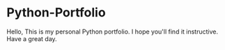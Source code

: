 # Python-Portfolio

Hello,
This is my personal Python portfolio.
I hope you'll find it instructive.
Have a great day.
